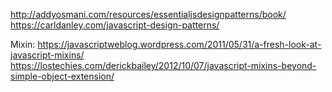 http://addyosmani.com/resources/essentialjsdesignpatterns/book/
https://carldanley.com/javascript-design-patterns/

Mixin:
https://javascriptweblog.wordpress.com/2011/05/31/a-fresh-look-at-javascript-mixins/
https://lostechies.com/derickbailey/2012/10/07/javascript-mixins-beyond-simple-object-extension/
